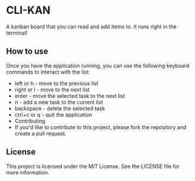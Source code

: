 # CLI-KAN
A kanban board that you can read and add items to. It runs right in the terminal!

## How to use
Once you have the application running, you can use the following keyboard commands to interact with the list:

- left or h - move to the previous list
- right or l - move to the next list
- enter - move the selected task to the next list
- n - add a new task to the current list
- backspace - delete the selected task
- ctrl+c or q - quit the application
- Contributing
- If you'd like to contribute to this project, please fork the repository and create a pull request.

## License
This project is licensed under the MIT License. See the LICENSE file for more information.
